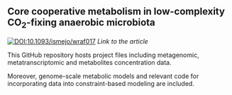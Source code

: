 ## Core cooperative metabolism in low-complexity CO<sub>2</sub>-fixing anaerobic microbiota

[![DOI:10.1093/ismejo/wraf017](https://zenodo.org/badge/DOI/10.1093/ismejo/wraf017.svg)](https://doi.org/10.1093/ismejo/wraf017) _Link to the article_

This GitHub repository hosts project files including metagenomic, metatranscriptomic and metabolites concentration data.

Moreover, genome-scale metabolic models and relevant code for incorporating data into constraint-based modeling are included.
